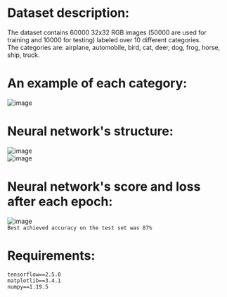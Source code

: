 # Dataset description:  
The dataset contains 60000 32x32 RGB images (50000 are used for training and 10000 for testing) labeled over 10 different categories.  
The categories are: airplane, automobile, bird, cat, deer, dog, frog, horse, ship, truck.  
# An example of each category:  
![image](https://user-images.githubusercontent.com/72389636/124950678-ecb12e80-e012-11eb-9ab3-7d412bfb452a.png)  
# Neural network's structure:  
![image](https://user-images.githubusercontent.com/72389636/126074319-2031c6ee-3271-4ded-9db0-cc914268b3f6.png)  
![image](https://user-images.githubusercontent.com/72389636/126074335-e0b7f6d1-c37e-45da-b6ee-f692557aaef3.png)  
# Neural network's score and loss after each epoch:  
![image](https://user-images.githubusercontent.com/72389636/126074272-9b13deb9-2cd2-4e54-9423-e9f63dd510d3.png)  
```Best achieved accuracy on the test set was 87%```  
# Requirements:  
```tensorflow==2.5.0```  
```matplotlib==3.4.1```  
```numpy==1.19.5```  
